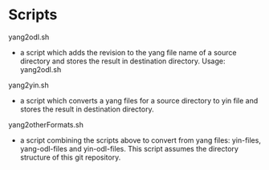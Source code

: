 # Scripts
yang2odl.sh
- a script which adds the revision to the yang file name of a source directory and stores the result in destination directory. Usage: yang2odl.sh <src-path> <dst-path>

yang2yin.sh
- a script which converts a yang files for a source directory to yin file and stores the result in destination directory.

yang2otherFormats.sh
- a script combining the scripts above to convert from yang files: yin-files, yang-odl-files and yin-odl-files. This script assumes the directory structure of this git repository.
